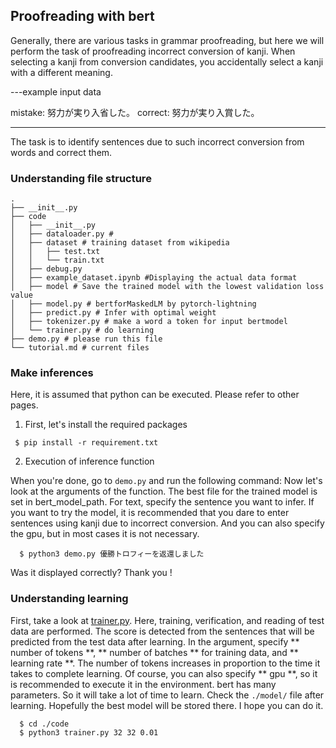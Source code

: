 ## Proofreading with bert 
Generally, there are various tasks in grammar proofreading, but here we will perform the task of proofreading incorrect conversion of kanji. When selecting a kanji from conversion candidates, you accidentally select a kanji with a different meaning.

---example input data 

mistake: 努力が実り入省した。
correct: 努力が実り入賞した。

---

The task is to identify sentences due to such incorrect conversion from words and correct them.   

### Understanding file structure 

```files 
.
├── __init__.py
├── code
│   ├── __init__.py
│   ├── dataloader.py # 
│   ├── dataset # training dataset from wikipedia 
│   │   ├── test.txt
│   │   └── train.txt
│   ├── debug.py
│   ├── example_dataset.ipynb #Displaying the actual data format 
│   ├── model # Save the trained model with the lowest validation loss value 
│   ├── model.py # bertforMaskedLM by pytorch-lightning 
│   ├── predict.py # Infer with optimal weight 
│   ├── tokenizer.py # make a word a token for input bertmodel
│   └── trainer.py # do learning 
├── demo.py # please run this file 
└── tutorial.md # current files

```
### Make inferences 

Here, it is assumed that python can be executed. Please refer to other pages.  
  
1. First, let's install the required packages 

```command
 $ pip install -r requirement.txt
```

2. Execution of inference function  

When you're done, go to `demo.py` and run the following command: 
Now let's look at the arguments of the function. The best file for the trained model is set in bert_model_path.
For text, specify the sentence you want to infer.
If you want to try the model, it is recommended that you dare to enter sentences using kanji due to incorrect conversion.
And you can also specify the gpu, but in most cases it is not necessary.    

```command
  $ python3 demo.py 優勝トロフィーを返還しました
```
  
Was it displayed correctly? Thank you !

### Understanding learning 

First, take a look at [trainer.py](https://github.com/kooose38/Tasks-by-bert/blob/master/grammer/code/trainer.py). Here, training, verification, and reading of test data are performed. The score is detected from the sentences that will be predicted from the test data after learning. In the argument, specify ** number of tokens **, ** number of batches ** for training data, and ** learning rate **. The number of tokens increases in proportion to the time it takes to complete learning. Of course, you can also specify ** gpu **, so it is recommended to execute it in the environment. bert has many parameters. So it will take a lot of time to learn. Check the `./model/` file after learning. Hopefully the best model will be stored there. I hope you can do it. 

```command
  $ cd ./code  
  $ python3 trainer.py 32 32 0.01 
```
